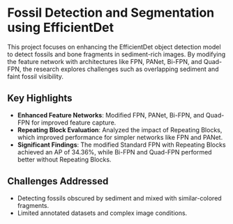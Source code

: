 # Fossil Detection and Segmentation using EfficientDet

This project focuses on enhancing the EfficientDet object detection model to detect fossils and bone fragments in sediment-rich images. By modifying the feature network with architectures like FPN, PANet, Bi-FPN, and Quad-FPN, the research explores challenges such as overlapping sediment and faint fossil visibility.

## Key Highlights
- **Enhanced Feature Networks**: Modified FPN, PANet, Bi-FPN, and Quad-FPN for improved feature capture.
- **Repeating Block Evaluation**: Analyzed the impact of Repeating Blocks, which improved performance for simpler networks like FPN and PANet.
- **Significant Findings**: The modified Standard FPN with Repeating Blocks achieved an AP of 34.36%, while Bi-FPN and Quad-FPN performed better without Repeating Blocks.

## Challenges Addressed
- Detecting fossils obscured by sediment and mixed with similar-colored fragments.
- Limited annotated datasets and complex image conditions.
